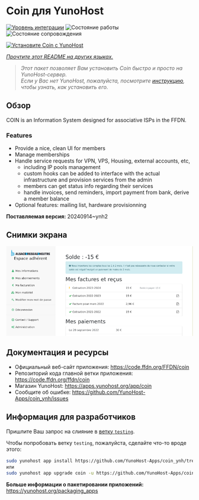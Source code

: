 <!--
Важно: этот README был автоматически сгенерирован <https://github.com/YunoHost/apps/tree/master/tools/readme_generator>
Он НЕ ДОЛЖЕН редактироваться вручную.
-->

# Coin для YunoHost

[![Уровень интеграции](https://apps.yunohost.org/badge/integration/coin)](https://ci-apps.yunohost.org/ci/apps/coin/)
![Состояние работы](https://apps.yunohost.org/badge/state/coin)
![Состояние сопровождения](https://apps.yunohost.org/badge/maintained/coin)

[![Установите Coin с YunoHost](https://install-app.yunohost.org/install-with-yunohost.svg)](https://install-app.yunohost.org/?app=coin)

*[Прочтите этот README на других языках.](./ALL_README.md)*

> *Этот пакет позволяет Вам установить Coin быстро и просто на YunoHost-сервер.*  
> *Если у Вас нет YunoHost, пожалуйста, посмотрите [инструкцию](https://yunohost.org/install), чтобы узнать, как установить его.*

## Обзор

COIN is an Information System designed for associative ISPs in the FFDN.

### Features

- Provide a nice, clean UI for members
- Manage memberships
- Handle service requests for VPN, VPS, Housing, external accounts, etc,
    - including IP pools management
    - custom hooks can be added to interface with the actual infrastructure and provision services from the admin
    - members can get status info regarding their services
    - handle invoices, send reminders, import payment from bank, derive a member balance
- Optional features: mailing list, hardware provisionning


**Поставляемая версия:** 20240914~ynh2

## Снимки экрана

![Снимок экрана Coin](./doc/screenshots/screenshot.png)

## Документация и ресурсы

- Официальный веб-сайт приложения: <https://code.ffdn.org/FFDN/coin>
- Репозиторий кода главной ветки приложения: <https://code.ffdn.org/ffdn/coin>
- Магазин YunoHost: <https://apps.yunohost.org/app/coin>
- Сообщите об ошибке: <https://github.com/YunoHost-Apps/coin_ynh/issues>

## Информация для разработчиков

Пришлите Ваш запрос на слияние в [ветку `testing`](https://github.com/YunoHost-Apps/coin_ynh/tree/testing).

Чтобы попробовать ветку `testing`, пожалуйста, сделайте что-то вроде этого:

```bash
sudo yunohost app install https://github.com/YunoHost-Apps/coin_ynh/tree/testing --debug
или
sudo yunohost app upgrade coin -u https://github.com/YunoHost-Apps/coin_ynh/tree/testing --debug
```

**Больше информации о пакетировании приложений:** <https://yunohost.org/packaging_apps>
